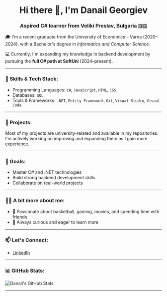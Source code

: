 <h1 align="center">Hi there 👋, I'm Danail Georgiev</h1>
<h3 align="center">Aspired C# learner from Veliki Preslav, Bulgaria 🇧🇬</h3>

🎓 I'm a recent graduate from the University of Economics – Varna (2020–2024),  with a Bachelor's degree in 
    *Informatics and Computer Science*.

💻 Currently, I'm expanding my knowledge in backend development by pursuing the **full C# path at SoftUni** (2024–present).

---

### 🧠 Skills & Tech Stack:
- Programming Languages: `C#`, `JavaScript`, `HTML`, `CSS`
- Databases: `SQL`
- Tools & Frameworks: `.NET`, `Entity Framework`, `Git`, `Visual Studio`, `Visual Code`

---

### 📁 Projects:
Most of my projects are university-related and available in my repositories.  
I'm actively working on improving and expanding them as I gain more experience.

---

### 🎯 Goals:
- Master C# and .NET technologies
- Build strong backend development skills
- Collaborate on real-world projects

---

### 👨‍💻 A bit more about me:
- 🏀 Passionate about basketball, gaming, movies, and spending time with friends
- 🌱 Always curious and eager to learn more

---

### 📫 Let's Connect:
- [LinkedIn]([https://www.linkedin.com/](https://www.linkedin.com/in/danail-georgiev-514871346/?trk=PROFILE_DROP_DOWN))

---

### 📊 GitHub Stats:
![Danail's GitHub Stats](https://github-readme-stats.vercel.app/api?username=SkySideIT&show_icons=true&theme=radical)

---
